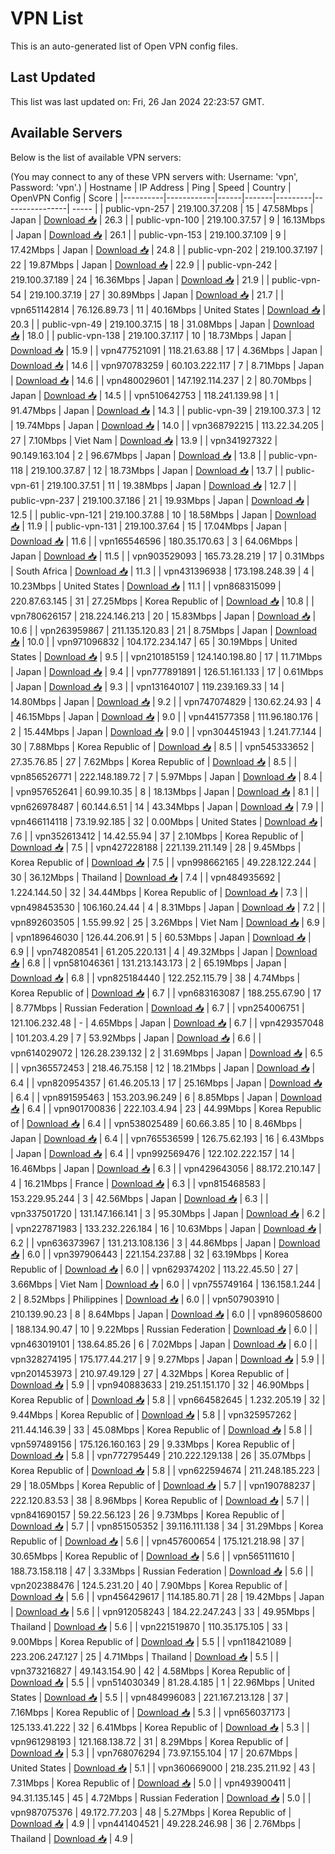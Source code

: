 # VPN List

This is an auto-generated list of Open VPN config files.

## Last Updated

This list was last updated on: Fri, 26 Jan 2024 22:23:57 GMT.

## Available Servers

Below is the list of available VPN servers:

(You may connect to any of these VPN servers with: Username: 'vpn', Password: 'vpn'.)
| Hostname | IP Address | Ping | Speed | Country | OpenVPN Config | Score |
|----------|------------|------|-------|---------|----------------| ----- |
| public-vpn-257 | 219.100.37.208 | 15 | 47.58Mbps | Japan | [Download 📥](./configs/server_0_JP.ovpn) | 26.3 |
| public-vpn-100 | 219.100.37.57 | 9 | 16.13Mbps | Japan | [Download 📥](./configs/server_1_JP.ovpn) | 26.1 |
| public-vpn-153 | 219.100.37.109 | 9 | 17.42Mbps | Japan | [Download 📥](./configs/server_2_JP.ovpn) | 24.8 |
| public-vpn-202 | 219.100.37.197 | 22 | 19.87Mbps | Japan | [Download 📥](./configs/server_3_JP.ovpn) | 22.9 |
| public-vpn-242 | 219.100.37.189 | 24 | 16.36Mbps | Japan | [Download 📥](./configs/server_4_JP.ovpn) | 21.9 |
| public-vpn-54 | 219.100.37.19 | 27 | 30.89Mbps | Japan | [Download 📥](./configs/server_5_JP.ovpn) | 21.7 |
| vpn651142814 | 76.126.89.73 | 11 | 40.16Mbps | United States | [Download 📥](./configs/server_6_US.ovpn) | 20.3 |
| public-vpn-49 | 219.100.37.15 | 18 | 31.08Mbps | Japan | [Download 📥](./configs/server_7_JP.ovpn) | 18.0 |
| public-vpn-138 | 219.100.37.117 | 10 | 18.73Mbps | Japan | [Download 📥](./configs/server_8_JP.ovpn) | 15.9 |
| vpn477521091 | 118.21.63.88 | 17 | 4.36Mbps | Japan | [Download 📥](./configs/server_9_JP.ovpn) | 14.6 |
| vpn970783259 | 60.103.222.117 | 7 | 8.71Mbps | Japan | [Download 📥](./configs/server_10_JP.ovpn) | 14.6 |
| vpn480029601 | 147.192.114.237 | 2 | 80.70Mbps | Japan | [Download 📥](./configs/server_11_JP.ovpn) | 14.5 |
| vpn510642753 | 118.241.139.98 | 1 | 91.47Mbps | Japan | [Download 📥](./configs/server_12_JP.ovpn) | 14.3 |
| public-vpn-39 | 219.100.37.3 | 12 | 19.74Mbps | Japan | [Download 📥](./configs/server_13_JP.ovpn) | 14.0 |
| vpn368792215 | 113.22.34.205 | 27 | 7.10Mbps | Viet Nam | [Download 📥](./configs/server_14_VN.ovpn) | 13.9 |
| vpn341927322 | 90.149.163.104 | 2 | 96.67Mbps | Japan | [Download 📥](./configs/server_15_JP.ovpn) | 13.8 |
| public-vpn-118 | 219.100.37.87 | 12 | 18.73Mbps | Japan | [Download 📥](./configs/server_16_JP.ovpn) | 13.7 |
| public-vpn-61 | 219.100.37.51 | 11 | 19.38Mbps | Japan | [Download 📥](./configs/server_17_JP.ovpn) | 12.7 |
| public-vpn-237 | 219.100.37.186 | 21 | 19.93Mbps | Japan | [Download 📥](./configs/server_18_JP.ovpn) | 12.5 |
| public-vpn-121 | 219.100.37.88 | 10 | 18.58Mbps | Japan | [Download 📥](./configs/server_19_JP.ovpn) | 11.9 |
| public-vpn-131 | 219.100.37.64 | 15 | 17.04Mbps | Japan | [Download 📥](./configs/server_20_JP.ovpn) | 11.6 |
| vpn165546596 | 180.35.170.63 | 3 | 64.06Mbps | Japan | [Download 📥](./configs/server_21_JP.ovpn) | 11.5 |
| vpn903529093 | 165.73.28.219 | 17 | 0.31Mbps | South Africa | [Download 📥](./configs/server_22_ZA.ovpn) | 11.3 |
| vpn431396938 | 173.198.248.39 | 4 | 10.23Mbps | United States | [Download 📥](./configs/server_23_US.ovpn) | 11.1 |
| vpn868315099 | 220.87.63.145 | 31 | 27.25Mbps | Korea Republic of | [Download 📥](./configs/server_24_KR.ovpn) | 10.8 |
| vpn780626157 | 218.224.146.213 | 20 | 15.83Mbps | Japan | [Download 📥](./configs/server_25_JP.ovpn) | 10.6 |
| vpn263959867 | 211.135.120.83 | 21 | 8.75Mbps | Japan | [Download 📥](./configs/server_26_JP.ovpn) | 10.0 |
| vpn971096832 | 104.172.234.147 | 65 | 30.19Mbps | United States | [Download 📥](./configs/server_27_US.ovpn) | 9.5 |
| vpn210185159 | 124.140.198.80 | 17 | 11.71Mbps | Japan | [Download 📥](./configs/server_28_JP.ovpn) | 9.4 |
| vpn777891891 | 126.51.161.133 | 17 | 0.61Mbps | Japan | [Download 📥](./configs/server_29_JP.ovpn) | 9.3 |
| vpn131640107 | 119.239.169.33 | 14 | 14.80Mbps | Japan | [Download 📥](./configs/server_30_JP.ovpn) | 9.2 |
| vpn747074829 | 130.62.24.93 | 4 | 46.15Mbps | Japan | [Download 📥](./configs/server_31_JP.ovpn) | 9.0 |
| vpn441577358 | 111.96.180.176 | 2 | 15.44Mbps | Japan | [Download 📥](./configs/server_32_JP.ovpn) | 9.0 |
| vpn304451943 | 1.241.77.144 | 30 | 7.88Mbps | Korea Republic of | [Download 📥](./configs/server_33_KR.ovpn) | 8.5 |
| vpn545333652 | 27.35.76.85 | 27 | 7.62Mbps | Korea Republic of | [Download 📥](./configs/server_34_KR.ovpn) | 8.5 |
| vpn856526771 | 222.148.189.72 | 7 | 5.97Mbps | Japan | [Download 📥](./configs/server_35_JP.ovpn) | 8.4 |
| vpn957652641 | 60.99.10.35 | 8 | 18.13Mbps | Japan | [Download 📥](./configs/server_36_JP.ovpn) | 8.1 |
| vpn626978487 | 60.144.6.51 | 14 | 43.34Mbps | Japan | [Download 📥](./configs/server_37_JP.ovpn) | 7.9 |
| vpn466114118 | 73.19.92.185 | 32 | 0.00Mbps | United States | [Download 📥](./configs/server_38_US.ovpn) | 7.6 |
| vpn352613412 | 14.42.55.94 | 37 | 2.10Mbps | Korea Republic of | [Download 📥](./configs/server_39_KR.ovpn) | 7.5 |
| vpn427228188 | 221.139.211.149 | 28 | 9.45Mbps | Korea Republic of | [Download 📥](./configs/server_40_KR.ovpn) | 7.5 |
| vpn998662165 | 49.228.122.244 | 30 | 36.12Mbps | Thailand | [Download 📥](./configs/server_41_TH.ovpn) | 7.4 |
| vpn484935692 | 1.224.144.50 | 32 | 34.44Mbps | Korea Republic of | [Download 📥](./configs/server_42_KR.ovpn) | 7.3 |
| vpn498453530 | 106.160.24.44 | 4 | 8.31Mbps | Japan | [Download 📥](./configs/server_43_JP.ovpn) | 7.2 |
| vpn892603505 | 1.55.99.92 | 25 | 3.26Mbps | Viet Nam | [Download 📥](./configs/server_44_VN.ovpn) | 6.9 |
| vpn189646030 | 126.44.206.91 | 5 | 60.53Mbps | Japan | [Download 📥](./configs/server_45_JP.ovpn) | 6.9 |
| vpn748208541 | 61.205.220.131 | 4 | 49.32Mbps | Japan | [Download 📥](./configs/server_46_JP.ovpn) | 6.8 |
| vpn581046361 | 131.213.143.173 | 2 | 65.19Mbps | Japan | [Download 📥](./configs/server_47_JP.ovpn) | 6.8 |
| vpn825184440 | 122.252.115.79 | 38 | 4.74Mbps | Korea Republic of | [Download 📥](./configs/server_48_KR.ovpn) | 6.7 |
| vpn683163087 | 188.255.67.90 | 17 | 8.77Mbps | Russian Federation | [Download 📥](./configs/server_49_RU.ovpn) | 6.7 |
| vpn254006751 | 121.106.232.48 | - | 4.65Mbps | Japan | [Download 📥](./configs/server_50_JP.ovpn) | 6.7 |
| vpn429357048 | 101.203.4.29 | 7 | 53.92Mbps | Japan | [Download 📥](./configs/server_51_JP.ovpn) | 6.6 |
| vpn614029072 | 126.28.239.132 | 2 | 31.69Mbps | Japan | [Download 📥](./configs/server_52_JP.ovpn) | 6.5 |
| vpn365572453 | 218.46.75.158 | 12 | 18.21Mbps | Japan | [Download 📥](./configs/server_53_JP.ovpn) | 6.4 |
| vpn820954357 | 61.46.205.13 | 17 | 25.16Mbps | Japan | [Download 📥](./configs/server_54_JP.ovpn) | 6.4 |
| vpn891595463 | 153.203.96.249 | 6 | 8.85Mbps | Japan | [Download 📥](./configs/server_55_JP.ovpn) | 6.4 |
| vpn901700836 | 222.103.4.94 | 23 | 44.99Mbps | Korea Republic of | [Download 📥](./configs/server_56_KR.ovpn) | 6.4 |
| vpn538025489 | 60.66.3.85 | 10 | 8.46Mbps | Japan | [Download 📥](./configs/server_57_JP.ovpn) | 6.4 |
| vpn765536599 | 126.75.62.193 | 16 | 6.43Mbps | Japan | [Download 📥](./configs/server_58_JP.ovpn) | 6.4 |
| vpn992569476 | 122.102.222.157 | 14 | 16.46Mbps | Japan | [Download 📥](./configs/server_59_JP.ovpn) | 6.3 |
| vpn429643056 | 88.172.210.147 | 4 | 16.21Mbps | France | [Download 📥](./configs/server_60_FR.ovpn) | 6.3 |
| vpn815468583 | 153.229.95.244 | 3 | 42.56Mbps | Japan | [Download 📥](./configs/server_61_JP.ovpn) | 6.3 |
| vpn337501720 | 131.147.166.141 | 3 | 95.30Mbps | Japan | [Download 📥](./configs/server_62_JP.ovpn) | 6.2 |
| vpn227871983 | 133.232.226.184 | 16 | 10.63Mbps | Japan | [Download 📥](./configs/server_63_JP.ovpn) | 6.2 |
| vpn636373967 | 131.213.108.136 | 3 | 44.86Mbps | Japan | [Download 📥](./configs/server_64_JP.ovpn) | 6.0 |
| vpn397906443 | 221.154.237.88 | 32 | 63.19Mbps | Korea Republic of | [Download 📥](./configs/server_65_KR.ovpn) | 6.0 |
| vpn629374202 | 113.22.45.50 | 27 | 3.66Mbps | Viet Nam | [Download 📥](./configs/server_66_VN.ovpn) | 6.0 |
| vpn755749164 | 136.158.1.244 | 2 | 8.52Mbps | Philippines | [Download 📥](./configs/server_67_PH.ovpn) | 6.0 |
| vpn507903910 | 210.139.90.23 | 8 | 8.64Mbps | Japan | [Download 📥](./configs/server_68_JP.ovpn) | 6.0 |
| vpn896058600 | 188.134.90.47 | 10 | 9.22Mbps | Russian Federation | [Download 📥](./configs/server_69_RU.ovpn) | 6.0 |
| vpn463019101 | 138.64.85.26 | 6 | 7.02Mbps | Japan | [Download 📥](./configs/server_70_JP.ovpn) | 6.0 |
| vpn328274195 | 175.177.44.217 | 9 | 9.27Mbps | Japan | [Download 📥](./configs/server_71_JP.ovpn) | 5.9 |
| vpn201453973 | 210.97.49.129 | 27 | 4.32Mbps | Korea Republic of | [Download 📥](./configs/server_72_KR.ovpn) | 5.9 |
| vpn940883633 | 219.251.151.170 | 32 | 46.90Mbps | Korea Republic of | [Download 📥](./configs/server_73_KR.ovpn) | 5.8 |
| vpn664582645 | 1.232.205.19 | 32 | 9.44Mbps | Korea Republic of | [Download 📥](./configs/server_74_KR.ovpn) | 5.8 |
| vpn325957262 | 211.44.146.39 | 33 | 45.08Mbps | Korea Republic of | [Download 📥](./configs/server_75_KR.ovpn) | 5.8 |
| vpn597489156 | 175.126.160.163 | 29 | 9.33Mbps | Korea Republic of | [Download 📥](./configs/server_76_KR.ovpn) | 5.8 |
| vpn772795449 | 210.222.129.138 | 26 | 35.07Mbps | Korea Republic of | [Download 📥](./configs/server_77_KR.ovpn) | 5.8 |
| vpn622594674 | 211.248.185.223 | 29 | 18.05Mbps | Korea Republic of | [Download 📥](./configs/server_78_KR.ovpn) | 5.7 |
| vpn190788237 | 222.120.83.53 | 38 | 8.96Mbps | Korea Republic of | [Download 📥](./configs/server_79_KR.ovpn) | 5.7 |
| vpn841690157 | 59.22.56.123 | 26 | 9.73Mbps | Korea Republic of | [Download 📥](./configs/server_80_KR.ovpn) | 5.7 |
| vpn851505352 | 39.116.111.138 | 34 | 31.29Mbps | Korea Republic of | [Download 📥](./configs/server_81_KR.ovpn) | 5.6 |
| vpn457600654 | 175.121.218.98 | 37 | 30.65Mbps | Korea Republic of | [Download 📥](./configs/server_82_KR.ovpn) | 5.6 |
| vpn565111610 | 188.73.158.118 | 47 | 3.33Mbps | Russian Federation | [Download 📥](./configs/server_83_RU.ovpn) | 5.6 |
| vpn202388476 | 124.5.231.20 | 40 | 7.90Mbps | Korea Republic of | [Download 📥](./configs/server_84_KR.ovpn) | 5.6 |
| vpn456429617 | 114.185.80.71 | 28 | 19.42Mbps | Japan | [Download 📥](./configs/server_85_JP.ovpn) | 5.6 |
| vpn912058243 | 184.22.247.243 | 33 | 49.95Mbps | Thailand | [Download 📥](./configs/server_86_TH.ovpn) | 5.6 |
| vpn221519870 | 110.35.175.105 | 33 | 9.00Mbps | Korea Republic of | [Download 📥](./configs/server_87_KR.ovpn) | 5.5 |
| vpn118421089 | 223.206.247.127 | 25 | 4.71Mbps | Thailand | [Download 📥](./configs/server_88_TH.ovpn) | 5.5 |
| vpn373216827 | 49.143.154.90 | 42 | 4.58Mbps | Korea Republic of | [Download 📥](./configs/server_89_KR.ovpn) | 5.5 |
| vpn514030349 | 81.28.4.185 | 1 | 22.96Mbps | United States | [Download 📥](./configs/server_90_US.ovpn) | 5.5 |
| vpn484996083 | 221.167.213.128 | 37 | 7.16Mbps | Korea Republic of | [Download 📥](./configs/server_91_KR.ovpn) | 5.3 |
| vpn656037173 | 125.133.41.222 | 32 | 6.41Mbps | Korea Republic of | [Download 📥](./configs/server_92_KR.ovpn) | 5.3 |
| vpn961298193 | 121.168.138.72 | 31 | 8.29Mbps | Korea Republic of | [Download 📥](./configs/server_93_KR.ovpn) | 5.3 |
| vpn768076294 | 73.97.155.104 | 17 | 20.67Mbps | United States | [Download 📥](./configs/server_94_US.ovpn) | 5.1 |
| vpn360669000 | 218.235.211.92 | 43 | 7.31Mbps | Korea Republic of | [Download 📥](./configs/server_95_KR.ovpn) | 5.0 |
| vpn493900411 | 94.31.135.145 | 45 | 4.72Mbps | Russian Federation | [Download 📥](./configs/server_96_RU.ovpn) | 5.0 |
| vpn987075376 | 49.172.77.203 | 48 | 5.27Mbps | Korea Republic of | [Download 📥](./configs/server_97_KR.ovpn) | 4.9 |
| vpn441404521 | 49.228.246.98 | 36 | 2.76Mbps | Thailand | [Download 📥](./configs/server_98_TH.ovpn) | 4.9 |
